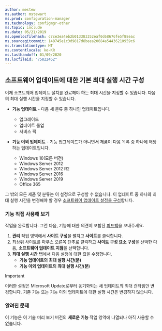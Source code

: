 ```yaml
---
author: mestew
ms.author: mstewart
ms.prod: configuration-manager
ms.technology: configmgr-other
ms.topic: include
ms.date: 05/21/2019
ms.openlocfilehash: c7ce3ea4eb2b013383352eaf0d68676fe5f88eac
ms.sourcegitcommit: 148745e1c3d9817d8beea20684a54436210959c6
ms.translationtype: HT
ms.contentlocale: ko-KR
ms.lasthandoff: 01/09/2020
ms.locfileid: "75822462"
---
```

## <a name="bkmk_timeout"></a>소프트웨어 업데이트에 대한 기본 최대 실행 시간 구성

<!--3734426-->

이제 소프트웨어 업데이트 설치를 완료해야 하는 최대 시간을 지정할 수 있습니다. 다음의 최대 실행 시간을 지정할 수 있습니다.

- **기능 업데이트** - 다음 세 분류 중 하나인 업데이트입니다.
    - 업그레이드
    - 업데이트 롤업
    - 서비스 팩

- **기능 이외 업데이트** - 기능 업그레이드가 아니면서 제품이 다음 목록 중 하나에 해당하는 업데이트입니다.
    - Windows 10(모든 버전)
    - Windows Server 2012
    - Windows Server 2012 R2
    - Windows Server 2016
    - Windows Server 2019
    - Office 365

그 밖의 모든 제품 및 분류는 이 설정으로 구성할 수 없습니다. 이 업데이트 중 하나의 최대 실행 시간을 변경해야 할 경우 [소프트웨어 업데이트 설정을 구성](/sccm/sum/get-started/manage-settings-for-software-updates#BKMK_SoftwareUpdatesSettings)합니다.

### <a name="try-it-out"></a>기능 직접 사용해 보기

작업을 완료합니다. 그런 다음, 기능에 대한 의견이 포함된 [피드백](/sccm/core/understand/find-help#product-feedback)을 보내주세요.

1. **관리** 작업 영역에서 **사이트 구성**을 펼치고 **사이트**를 클릭합니다.
1. 최상위 사이트를 마우스 오른쪽 단추로 클릭하고 **사이트 구성 요소 구성**을 선택한 다음, **소프트웨어 업데이트 지점**을 선택합니다.
1. **최대 실행 시간** 탭에서 다음 설정에 대한 값을 수정합니다. 
   - **기능 업데이트의 최대 실행 시간(분)**
   - **기능 이외 업데이트의 최대 실행 시간(분)**

> [!IMPORTANT]  
> 이러한 설정은 Microsoft Update로부터 동기화되는 새 업데이트의 최대 런타임만 변경합니다. 기존 기능 또는 기능 이외 업데이트에 대한 실행 시간은 변경하지 않습니다.

### <a name="known-issue"></a>알려진 문제

이 기능은 이 기술 미리 보기 버전의 **새로운 기능** 작업 영역에 나열되나 아직 사용할 수 없습니다.
